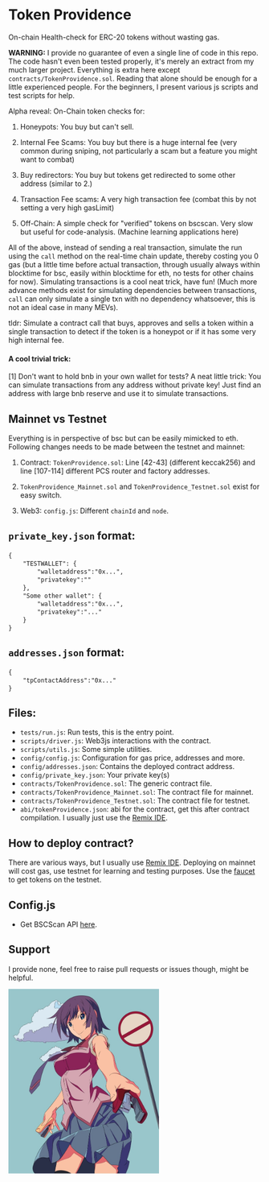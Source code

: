 # Token Providence
On-chain Health-check for ERC-20 tokens without wasting gas.

 **WARNING:** I provide no guarantee of even a single line of code in this repo. The code hasn't even been tested properly, it's merely an extract from my much larger project. Everything is extra here except ```contracts/TokenProvidence.sol```. Reading that alone should be enough for a little experienced people. For the beginners, I present various js scripts and test scripts for help. 

Alpha reveal: On-Chain token checks for:

1. Honeypots: You buy but can't sell.

2. Internal Fee Scams: You buy but there is a huge internal fee (very common during sniping, not particularly a scam but a feature you might want to combat)

3. Buy redirectors: You buy but tokens get redirected to some other address (similar to 2.)

4. Transaction Fee scams: A very high transaction fee (combat this by not setting a very high gasLimit)

5. Off-Chain: A simple check for "verified" tokens on bscscan. Very slow but useful for code-analysis. (Machine learning applications here)

All of the above, instead of sending a real transaction, simulate the run using the `call` method on the real-time chain update, thereby costing you 0 gas (but a little time before actual transaction, through usually always within blocktime for bsc, easily within blocktime for eth, no tests for other chains for now). Simulating transactions is a cool neat trick, have fun! (Much more advance methods exist for simulating dependencies between transactions, `call` can only simulate a single txn with no dependency whatsoever, this is not an ideal case in many MEVs).

tldr: Simulate a contract call that buys, approves and sells a token within a single transaction to detect if the token is a honeypot or if it has some very high internal fee.

#### A cool trivial trick:

[1] Don't want to hold bnb in your own wallet for tests? A neat little trick: You can simulate transactions from any address without private key! Just find an address with large bnb reserve and use it to simulate transactions.

## Mainnet vs Testnet
Everything is in perspective of bsc but can be easily mimicked to eth.
Following changes needs to be made between the testnet and mainnet:

1. Contract: `TokenProvidence.sol`: Line [42-43] (different keccak256) and line [107-114] different PCS router and factory addresses.

2. `TokenProvidence_Mainnet.sol` and `TokenProvidence_Testnet.sol` exist for easy switch.

2. Web3: `config.js`: Different `chainId` and `node`. 

## ```private_key.json``` format:
```
{
    "TESTWALLET": {   
        "walletaddress":"0x...",
        "privatekey":""
    },
    "Some other wallet": {
        "walletaddress":"0x...",
        "privatekey":"..."
    }    
}
```

## ```addresses.json``` format:
```
{
    "tpContactAddress":"0x..."
}
```

## Files:
- `tests/run.js`: Run tests, this is the entry point.
- `scripts/driver.js`: Web3js interactions with the contract.
- `scripts/utils.js`: Some simple utilities.
- `config/config.js`: Configuration for gas price, addresses and more.
- `config/addresses.json`: Contains the deployed contract address.
- `config/private_key.json`: Your private key(s)
- `contracts/TokenProvidence.sol`: The generic contract file.
- `contracts/TokenProvidence_Mainnet.sol`: The contract file for mainnet.
- `contracts/TokenProvidence_Testnet.sol`: The contract file for testnet.
- `abi/tokenProvidence.json`: abi for the contract, get this after contract compilation. I usually just use the [Remix IDE](https://remix-project.org/).

## How to deploy contract?
There are various ways, but I usually use [Remix IDE](https://remix-project.org/). Deploying on mainnet will cost gas, use testnet for learning and testing purposes. Use the [faucet](https://testnet.binance.org/faucet-smart) to get tokens on the testnet.

## Config.js
- Get BSCScan API [here](https://bscscan.com/apis).

## Support
I provide none, feel free to raise pull requests or issues though, might be helpful.


<img src="important/very_important.jpeg" alt="vvvvImporant" style="width:300px;"/>
